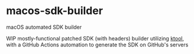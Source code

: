 # macos-sdk-builder

macOS automated SDK builder

WIP mostly-functional patched SDK (with headers) builder utilizing [ktool](https://github.com/cxnder/ktool), with a GitHub Actions automation to generate the SDK on GitHub's servers
